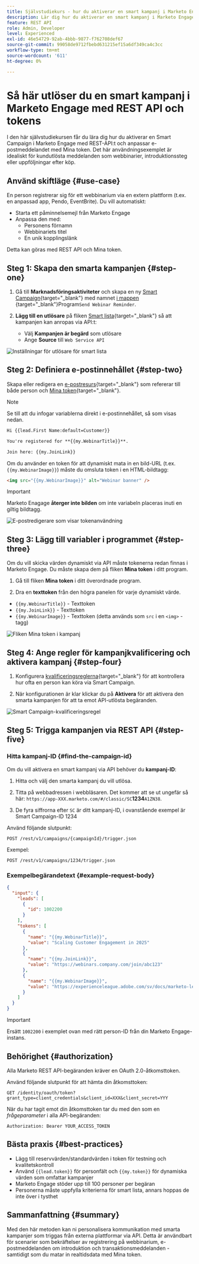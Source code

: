 ```yaml
---
title: Självstudiekurs - hur du aktiverar en smart kampanj i Marketo Engage med REST API och tokens
description: Lär dig hur du aktiverar en smart kampanj i Marketo Engage med REST API och anpassar e-postmeddelandet med Mina token.
feature: REST API
role: Admin, Developer
level: Experienced
exl-id: 46e54729-92ab-4bbb-9877-f762708def67
source-git-commit: 99058de9712fbebd631215ef15a6df349ca4c3cc
workflow-type: tm+mt
source-wordcount: '611'
ht-degree: 0%

---
```


# Så här utlöser du en smart kampanj i Marketo Engage med REST API och tokens

I den här självstudiekursen får du lära dig hur du aktiverar en Smart Campaign i Marketo Engage med REST-API:t och anpassar e-postmeddelandet med Mina token. Det här användningsexemplet är idealiskt för kundutlösta meddelanden som webbinarier, introduktionssteg eller uppföljningar efter köp.

## Använd skiftläge {#use-case}

En person registrerar sig för ett webbinarium via en extern plattform (t.ex. en anpassad app, Pendo, EventBrite). Du vill automatiskt:

* Starta ett påminnelsemejl från Marketo Engage
* Anpassa den med:
   * Personens förnamn
   * Webbinariets titel
   * En unik kopplingslänk

Detta kan göras med REST API och Mina token.

## Steg 1: Skapa den smarta kampanjen {#step-one}

1. Gå till **Marknadsföringsaktiviteter** och skapa en ny [Smart Campaign](https://experienceleague.adobe.com/sv/docs/marketo/using/product-docs/core-marketo-concepts/programs/creating-programs/understanding-programs){target="_blank"} med namnet [ i mappen ](https://experienceleague.adobe.com/sv/docs/marketo/using/product-docs/core-marketo-concepts/smart-campaigns/understanding-smart-campaigns){target="_blank"}Program`Send Webinar Reminder`.

1. **Lägg till en utlösare** på fliken [Smart lista](https://experienceleague.adobe.com/sv/docs/marketo/using/product-docs/core-marketo-concepts/smart-campaigns/creating-a-smart-campaign/define-smart-list-for-smart-campaign-trigger){target="_blank"} så att kampanjen kan anropas via API:t:

   * Välj **Kampanjen är begärd** som utlösare
   * Ange **Source** till `Web Service API`

![Inställningar för utlösare för smart lista](assets/trigger-smart-campaign-rest-api-1.png)

## Steg 2: Definiera e-postinnehållet {#step-two}

Skapa eller redigera en [e-postresurs](https://experienceleague.adobe.com/sv/docs/marketo-developer/marketo/rest/assets/emails){target="_blank"} som refererar till både person och [Mina token](https://experienceleague.adobe.com/sv/docs/marketo/using/product-docs/core-marketo-concepts/programs/tokens/managing-my-tokens){target="_blank"}.

>[!NOTE]
>
>Se till att du infogar variablerna direkt i e-postinnehållet, så som visas nedan.

```html
Hi {{lead.First Name:default=Customer}}

You're registered for **{{my.WebinarTitle}}**.

Join here: {{my.JoinLink}}
```

Om du använder en token för att dynamiskt mata in en bild-URL (t.ex. `{{my.WebinarImage}}`) måste du omsluta token i en HTML-bildtagg:

```html
<img src="{{my.WebinarImage}}" alt="Webinar banner" />
```

>[!IMPORTANT]
>
>Marketo Enagage **återger inte bilden** om inte variabeln placeras inuti en giltig bildtagg.

![E-postredigerare som visar tokenanvändning](assets/trigger-smart-campaign-rest-api-2.png)

## Steg 3: Lägg till variabler i programmet {#step-three}

Om du vill skicka värden dynamiskt via API måste tokenerna redan finnas i Marketo Engage. Du måste skapa dem på fliken **Mina token** i ditt program.

1. Gå till fliken **Mina token** i ditt överordnade program.

2. Dra en **texttoken** från den högra panelen för varje dynamiskt värde.

* `{{my.WebinarTitle}}` - Texttoken
* `{{my.JoinLink}}` - Texttoken
* `{{my.WebinarImage}}` - Texttoken (detta används som `src` i en `<img>` -tagg)

![Fliken Mina token i kampanj](assets/trigger-smart-campaign-rest-api-3.png)

## Steg 4: Ange regler för kampanjkvalificering och aktivera kampanj {#step-four}

1. Konfigurera [kvalificeringsreglerna](https://experienceleague.adobe.com/sv/docs/marketo/using/product-docs/core-marketo-concepts/smart-campaigns/using-smart-campaigns/edit-qualification-rules-in-a-smart-campaign){target="_blank"} för att kontrollera hur ofta en person kan köra via Smart Campaign.

1. När konfigurationen är klar klickar du på **Aktivera** för att aktivera den smarta kampanjen för att ta emot API-utlösta begäranden.

![Smart Campaign-kvalificeringsregel](assets/trigger-smart-campaign-rest-api-4.png)

## Steg 5: Trigga kampanjen via REST API {#step-five}

### Hitta kampanj-ID {#find-the-campaign-id}

Om du vill aktivera en smart kampanj via API behöver du **kampanj-ID**:

1. Hitta och välj den smarta kampanj du vill utlösa.

1. Titta på webbadressen i webbläsaren. Det kommer att se ut ungefär så här: `https://app-XXX.marketo.com/#/classic/SC`**1234**`A1ZN38`.

1. De fyra siffrorna efter `SC` är ditt kampanj-ID, i ovanstående exempel är Smart Campaign-ID 1234

Använd följande slutpunkt:

```
POST /rest/v1/campaigns/{campaignId}/trigger.json
```

Exempel:

```
POST /rest/v1/campaigns/1234/trigger.json
```

### Exempelbegärandetext {#example-request-body}

```json
{
  "input": {
    "leads": [
      {
        "id": 1002200
      }
    ],
    "tokens": [
      {
        "name": "{{my.WebinarTitle}}",
        "value": "Scaling Customer Engagement in 2025"
      },
      {
        "name": "{{my.JoinLink}}",
        "value": "https://webinars.company.com/join/abc123"
      },
      {
        "name": "{{my.WebinarImage}}",
        "value": "https://experienceleague.adobe.com/sv/docs/marketo-learn/tutorials/events/media_1c6f338a518ada11550084c8ab3a6bbf554ff6eac.jpeg"
      }
    ]
  }
}
```

>[!IMPORTANT]
>
>Ersätt `1002200` i exemplet ovan med rätt person-ID från din Marketo Engage-instans.

## Behörighet {#authorization}

Alla Marketo REST API-begäranden kräver en OAuth 2.0-åtkomsttoken.

Använd följande slutpunkt för att hämta din åtkomsttoken:

```
GET /identity/oauth/token?grant_type=client_credentials&client_id=XXX&client_secret=YYY
```

När du har tagit emot din åtkomsttoken tar du med den som en _frågeparameter_ i alla API-begäranden:

```
Authorization: Bearer YOUR_ACCESS_TOKEN
```

## Bästa praxis {#best-practices}

* Lägg till reservvärden/standardvärden i token för testning och kvalitetskontroll
* Använd `{{lead.token}}` för personfält och `{{my.token}}` för dynamiska värden som omfattar kampanjer
* Marketo Engage stöder upp till 100 personer per begäran
* Personerna måste uppfylla kriterierna för smart lista, annars hoppas de inte över i tysthet

## Sammanfattning {#summary}

Med den här metoden kan ni personalisera kommunikation med smarta kampanjer som triggas från externa plattformar via API. Detta är användbart för scenarier som bekräftelser av registrering på webbinarium, e-postmeddelanden om introduktion och transaktionsmeddelanden - samtidigt som du matar in realtidsdata med Mina token.
